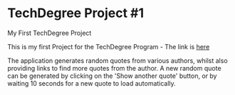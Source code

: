 # TechDegree Project #1
 My First TechDegree Project

This is my first Project for the TechDegree Program - The link is [here](https://getoarmorina3.github.io/random-quote-generator/)

The application generates random quotes from various authors, whilst also providing links to find more quotes from the author. A new random quote can be generated by clicking on the 'Show another quote' button, or by waiting 10 seconds for a new quote to load automatically.
